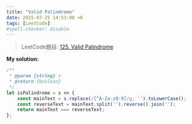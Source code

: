 ```yaml
---
title: "Valid Palindrome"
date: 2025-07-25 14:53:00 +8
tags: [LeetCode]
#spell-checker: disable
---
```


> LeetCode題目: [125. Valid Palindrome](https://leetcode.com/problems/valid-palindrome/description/?envType=problem-list-v2&envId=rewycgxm)

**My solution:**
```js
/**
 * @param {string} s
 * @return {boolean}
 */
let isPalindrome = s => {
    const mainText = s.replace(/[^A-Za-z0-9]/g, '').toLowerCase();
    const reverseText = mainText.split('').reverse().join('');
    return mainText === reverseText;
};
```
